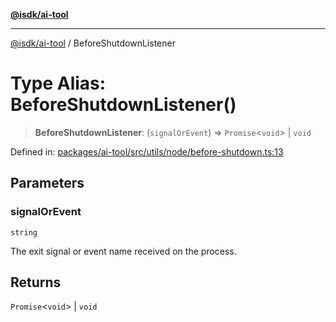[**@isdk/ai-tool**](../README.md)

***

[@isdk/ai-tool](../globals.md) / BeforeShutdownListener

# Type Alias: BeforeShutdownListener()

> **BeforeShutdownListener**: (`signalOrEvent`) => `Promise`\<`void`\> \| `void`

Defined in: [packages/ai-tool/src/utils/node/before-shutdown.ts:13](https://github.com/isdk/ai-tool.js/blob/62dd65284e1c50d2e8546a14ae292154369bdb2c/src/utils/node/before-shutdown.ts#L13)

## Parameters

### signalOrEvent

`string`

The exit signal or event name received on the process.

## Returns

`Promise`\<`void`\> \| `void`
